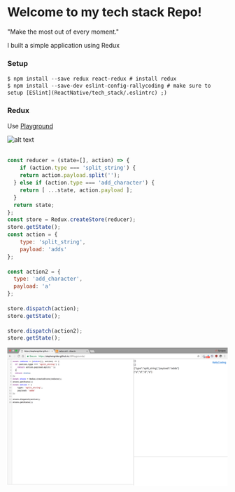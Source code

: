 # Welcome to my tech stack Repo!
"Make the most out of every moment."

I built a simple application using Redux

### Setup
```
$ npm install --save redux react-redux # install redux
$ npm install --save-dev eslint-config-rallycoding # make sure to setup [ESlint](ReactNative/tech_stack/.eslintrc) ;)

```
### Redux
Use [Playground](https://stephengrider.github.io/JSPlaygrounds/)

![alt text](demo/redux.png "redux demo")
```js

const reducer = (state=[], action) => {
	if (action.type === 'split_string') {
  	return action.payload.split('');
  } else if (action.type === 'add_character') {
    return [ ...state, action.payload ];
  }
  return state;
};
const store = Redux.createStore(reducer);
store.getState();
const action = {
  	type: 'split_string',
  	payload: 'adds'
};

const action2 = {
  type: 'add_character',
  payload: 'a'
};

store.dispatch(action);
store.getState();

store.dispatch(action2);
store.getState();

```
![alt text](demo/redux_in_pratice.png "redux demo")
